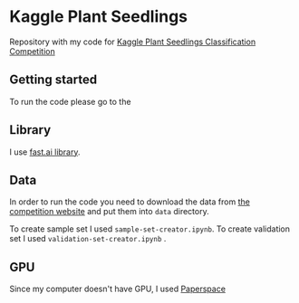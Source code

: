 # Kaggle Plant Seedlings
Repository with my code for [Kaggle Plant Seedlings Classification Competition](https://www.kaggle.com/c/plant-seedlings-classification)

## Getting started

To run the code please go to the 

## Library

I use [fast.ai library](https://github.com/fastai/fastai/tree/master/fastai).

## Data

In order to run the code you need to download the data from [the competition website](https://www.kaggle.com/c/plant-seedlings-classification/data) and put them into `data` directory.

To create sample set I used `sample-set-creator.ipynb`.
To create validation set I used `validation-set-creator.ipynb` .

## GPU

Since my computer doesn't have GPU, I used [Paperspace](www.paperspace.com)